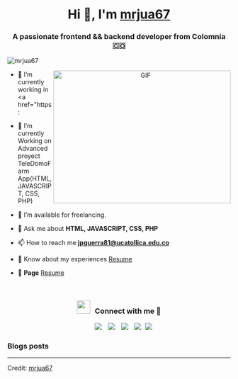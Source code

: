 <h1 align="center">Hi 👋, I'm <a href="https://100rabhcsmc.github.io/Me.io/" target="blank">
mrjua67</a></h1>
<h3 align="center">A passionate frontend && backend developer from Colomnia &#127464;&#127476</h3>

<p align="left"> <img src="https://komarev.com/ghpvc/?username=mrjua67c&label=Profile%20views&color=0e75b6&style=flat" alt="mrjua67" /> </p>

<!-- <p align="left"> <a href="https://twitter.com/mrjua67" target="blank"><img src="https://img.shields.io/twitter/follow/mrjua67c?logo=twitter&style=for-the-badge" alt="mrjua67" /></a> </p> -->

<a target="_blank" align="center">
  <img align="right" top="500" height="300" width="400" alt="GIF" src="https://media.giphy.com/media/SWoSkN6DxTszqIKEqv/giphy.gif">
</a>

- 🔭 I’m currently working in <a href="https:</a>

- 🌱 I’m currently Working on Advanced proyect TeleDomoFarm App(HTML, JAVASCRIPT, CSS, PHP)

- 🤝 I’m available for freelancing.

<!-- 🌱 I’m currently learning phyton && react <a href="https://github.com/" target="blank">100DaysOfSwift</a>-->

<!-- 📝 I regularly write articles on [https://dev.to/100rabhcsmc](https://dev.to/100rabhcsmc)-->

- 💬 Ask me about **HTML, JAVASCRIPT, CSS, PHP**

- 📫 How to reach me **jpguerra81@ucatollica.edu.co**

- 📄 Know about my experiences <a href="https://github.com/mrjua67/mrjua67.github.io/blob/main/mrjua67Resume.pdf" target="blank">Resume</a>

- 📄 **Page** <a href="https://mrjua67.github.io/" target="blank">Resume</a>
<br/>

<h3 align="center" > <img src="https://media.giphy.com/media/iY8CRBdQXODJSCERIr/giphy.gif" width="30" height="30" style="margin-right: 10px;">Connect with me 🤝 </h3>

<p align="center">

 <div align="center"  class="icons-social" style="margin-left: 10px;">
        <a style="margin-left: 10px;"  target="_blank" href="https://www.linkedin.com/in/juan-pablo-guerra-porras-9608a9218/">
			<img src="https://img.icons8.com/doodle/40/000000/linkedin--v2.png"></a>
        <a style="margin-left: 10px;" target="_blank" href="https://github.com/mrjua67">
		<img src="https://img.icons8.com/doodle/40/000000/github--v1.png"></a>
        <a style="margin-left: 10px;" target="_blank" href="https://www.instagram.com/juan67pablo/">
			<img src="https://img.icons8.com/doodle/40/000000/instagram-new--v2.png"></a>
		<a style="margin-left: 10px;" target="_blank" href="https://www.youtube.com/channel/UCx96BKUcYfVj24pyfepMG_w">
				<img src="https://img.icons8.com/doodle/1x/youtube--v2.png" ></a>
		<a style="margin-left: 5px;" target="_blank" href="https://github.com/100rabhcsmc/Me.io/blob/master/01SaurabhChavanReactNativeResume.pdf">
					<img src="https://img.icons8.com/plasticine/0.5x/resume.png" ></a>
      </div>

</p>

### Blogs posts

<!-- BLOG-POST-LIST:START

- [Download Instagram profile picture using python](https://dev.to/100rabhcsmc/instagram-profile-picture-download-using-python-n2j)
- [Convert a image to sketch using python](https://dev.to/100rabhcsmc/convert-a-image-to-sketch-using-python-3ip1)
- [Upload your project/files in GitHub using commands](https://dev.to/100rabhcsmc/upload-your-project-files-in-github-using-commands-1hn8)
BLOG-POST-LIST:END -->

---

Credit: [mrjua67](https://github.com/mrjua67)

